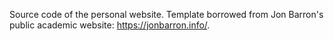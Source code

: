 Source code of the personal website. Template borrowed from Jon Barron's public academic website: https://jonbarron.info/.